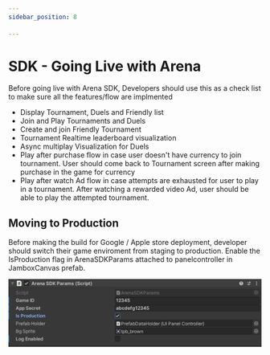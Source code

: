 ```yaml
---
sidebar_position: 8

---
```


# SDK - Going Live with Arena

Before going live with Arena SDK, Developers should use this as a check list to make sure all the features/flow are implmented

- Display Tournament, Duels and Friendly list
- Join and Play Tournaments and Duels
- Create and join Friendly Tournament
- Tournament Realtime leaderboard visualization
- Async multiplay Visualization for Duels
- Play after purchase flow in case user doesn't have currency to join tournament. User should come back to Tournament screen after making purchase in the game for currency
- Play after watch Ad flow in case attempts are exhausted for user to play in a tournament. After watching a rewarded video Ad, user should be able to play the attempted tournament.


## Moving to Production

Before making the build for Google / Apple store deployment, developer should switch their game enviroment from staging to production.
Enable the IsProduction flag in ArenaSDKParams attached to panelcontroller in JamboxCanvas prefab.

![image](../../static/img/toproduction.png)
